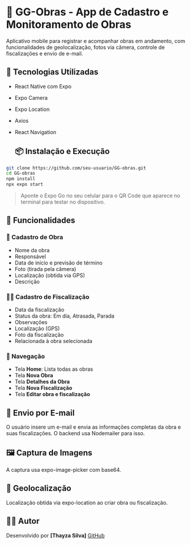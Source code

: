 # 📱 GG-Obras - App de Cadastro e Monitoramento de Obras

Aplicativo mobile para registrar e acompanhar obras em andamento, com funcionalidades de geolocalização, fotos via câmera, controle de fiscalizações e envio de e-mail.

## 🚀 Tecnologias Utilizadas
- React Native com Expo
- Expo Camera
- Expo Location
- Axios
- React Navigation

  ## 📦 Instalação e Execução
```bash
git clone https://github.com/seu-usuario/GG-obras.git
cd GG-obras
npm install
npx expo start
```
> Aponte o Expo Go no seu celular para o QR Code que aparece no terminal para testar no dispositivo.

## 📲 Funcionalidades
### 👷 Cadastro de Obra
- Nome da obra
- Responsável
- Data de início e previsão de término
- Foto (tirada pela câmera)
- Localização (obtida via GPS)
- Descrição

### 🕵️‍♂️ Cadastro de Fiscalização
- Data da fiscalização
- Status da obra: Em dia, Atrasada, Parada
- Observações
- Localização (GPS)
- Foto da fiscalização
- Relacionada à obra selecionada

### 🧭 Navegação
- Tela **Home**: Lista todas as obras
- Tela **Nova Obra**
- Tela **Detalhes da Obra**
- Tela **Nova Fiscalização**
- Tela **Editar obra e fiscalização**

## 📧 Envio por E-mail
O usuário insere um e-mail e envia as informações completas da obra e suas fiscalizações. O backend usa Nodemailer para isso.

## 🖼️ Captura de Imagens
A captura usa expo-image-picker com base64.

## 📍 Geolocalização
Localização obtida via expo-location ao criar obra ou fiscalização.

## 🧑‍💻 Autor
Desenvolvido por **[Thayza Silva]**
[GitHub](https://github.com/thayzavi)
